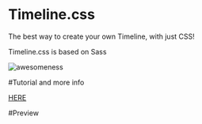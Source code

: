 Timeline.css
============

The best way to create your own Timeline, with just CSS!

Timeline.css is based on Sass

![awesomeness](http://b.adge.me/badge/awesomeness-9000+-green.svg)

#Tutorial and more info


<a href='http://christian-fei.com/tutorials/simple-vertical-timeline-with-css/'>HERE</a>


#Preview

<img src="https://coderwall-assets-0.s3.amazonaws.com/uploads/picture/file/1749/Screenshot_from_2013-06-12_16_40_18.png" style='display:block;margin:auto' alt=""/>
